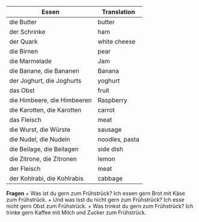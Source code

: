
| Essen                       | Translation    |
| --------------------------- | -------------- |
| die Butter                  | butter         |
| der Schrinke                | ham            |
| der Quark                   | white cheese   |
| die Birnen                  | pear           |
| die Marmelade               | Jam            |
| die Banane, die Bananen     | Banana         |
| der Joghurt, die Joghurts   | yoghurt        |
| das Obst                    | fruit          |
| die Himbeere, die Himbeeren | Raspberry      |
| die Karotten, die Karotten  | carrot         |
| das Fleisch                 | meat           |
| die Wurst, die Würste       | sausage        |
| die Nudel, die Nudeln       | noodles, pasta |
| die Beilage, die Beilagen   | side dish      |
| die Zitrone, die Zitronen   | lemon          |
| der Fleisch                 | meat           |
| der Kohlrabi, die Kohlrabis | cabbage        |

**Fragen**
	+ Was ist du gern zum Frühstrück? Ich essen gern Brot mit Käse zum Frühstrück.
	+ Und was isst du nicht gern zum Frühstrück? Ich esse nicht gern Obst zum Frühstrück.
	+ Was trinkst du gern zum Frühstrück? Ich trinke gern Kaffee mit Milch und Zucker zum Frühstrück. 
